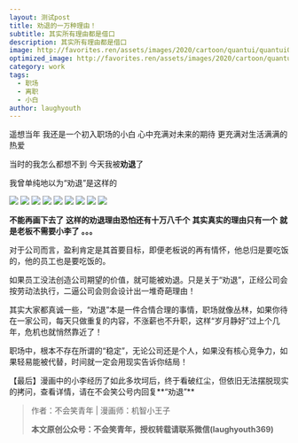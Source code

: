 ```yaml
---
layout: 测试post
title: 劝退的一万种理由！
subtitle: 其实所有理由都是借口
description: 其实所有理由都是借口
image: http://favorites.ren/assets/images/2020/cartoon/quantui/quantui00.jpg
optimized_image: http://favorites.ren/assets/images/2020/cartoon/quantui/quantui00.jpg
category: work
tags:
  - 职场
  - 离职
  - 小白
author: laughyouth
---
```


遥想当年
我还是一个初入职场的小白
心中充满对未来的期待
更充满对生活满满的热爱
 
当时的我怎么都想不到
今天我被**劝退**了

我曾单纯地以为“劝退”是这样的

![](http://favorites.ren/assets/images/2020/cartoon/quantui/quantui01.jpg)
![](http://favorites.ren/assets/images/2020/cartoon/quantui/quantui02.jpg)
![](http://favorites.ren/assets/images/2020/cartoon/quantui/quantui03.jpg)
![](http://favorites.ren/assets/images/2020/cartoon/quantui/quantui04.jpg)
![](http://favorites.ren/assets/images/2020/cartoon/quantui/quantui05.jpg)
![](http://favorites.ren/assets/images/2020/cartoon/quantui/quantui06.jpg)
![](http://favorites.ren/assets/images/2020/cartoon/quantui/quantui07.jpg)
![](http://favorites.ren/assets/images/2020/cartoon/quantui/quantui08.jpg)
![](http://favorites.ren/assets/images/2020/cartoon/quantui/quantui09.jpg)

**不能再画下去了**
**这样的劝退理由恐怕还有十万八千个**
**其实真实的理由只有一个**
**就是老板不需要小李了**
**。。。**

对于公司而言，盈利肯定是其首要目标，即便老板说的再有情怀，他总归是要吃饭的，他的员工也是要吃饭的。

如果员工没法创造公司期望的价值，就可能被劝退。只是关于“劝退”，正经公司会按劳动法执行，二逼公司会则会设计出一堆奇葩理由！

其实大家都真诚一些，“劝退”本是一件合情合理的事情，职场就像丛林，如果你待在一家公司，每天只做重复的内容，不涨薪也不升职，这样“岁月静好”过上个几年，危机也就悄然靠近了！

职场中，根本不存在所谓的“稳定”，无论公司还是个人，如果没有核心竞争力，如果轻易能被代替，时间就一定会用现实告诉你结局！

【最后】漫画中的小李经历了如此多坎坷后，终于看破红尘，但依旧无法摆脱现实的拷问，查看详情，请在不会笑公号内回复**“劝退”**

>作者：不会笑青年 | 漫画师：机智小王子
>
>**本文原创公众号：不会笑青年，授权转载请联系微信(laughyouth369)**
